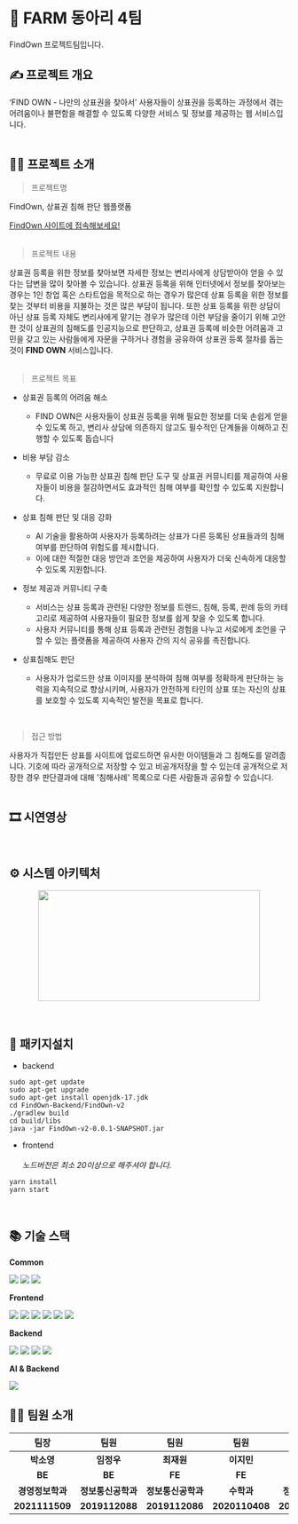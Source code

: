 # 🐾 FARM 동아리 4팀
FindOwn 프로젝트팀입니다.

## ✍️ 프로젝트 개요
 ‘FIND OWN - 나만의 상표권을 찾아서’ 사용자들이 상표권을 등록하는 과정에서 겪는 어려움이나 불편함을 해결할 수 있도록 다양한 서비스 및 정보를 제공하는 웹 서비스입니다. <br/> 
<br/>

## 🧑‍💻 프로젝트 소개
> 프로젝트명

FindOwn, 상표권 침해 판단 웹플랫폼 <p>
[FindOwn 사이트에 접속해보세요!](http://www.find-own.site/)
<br/> <br/>

> 프로젝트 내용

상표권 등록을 위한 정보를 찾아보면 자세한 정보는 변리사에게 상담받아야 얻을 수 있다는 답변을 많이 찾아볼 수 있습니다. 상표권 등록을 위해 인터넷에서 정보를 찾아보는 경우는 1인 창업 혹은 스타트업을 목적으로 하는 경우가 많은데 상표 등록을 위한 정보를 찾는 것부터 비용을 지불하는 것은 많은
부담이 됩니다. 또한 상표 등록을 위한 상담이 아닌 상표 등록 자체도 변리사에게 맡기는 경우가 많은데 이런 부담을 줄이기 위해 고안한 것이 상표권의 침해도를 인공지능으로 판단하고, 상표권 등록에 비슷한 어려움과 고민을 갖고 있는 사람들에게 자문을 구하거나 경험을 공유하여 상표권 등록 절차를 돕는 것이 <b>FIND OWN</b> 서비스입니다.
<br/><br/>

> 프로젝트 목표

- 상표권 등록의 어려움 해소

   - FIND OWN은 사용자들이 상표권 등록을 위해 필요한 정보를 더욱 손쉽게 얻을 수 있도록 하고, 변리사 상담에 의존하지 않고도 필수적인 단계들을 이해하고 진행할 수 있도록 돕습니다
- 비용 부담 감소

   - 무료로 이용 가능한 상표권 침해 판단 도구 및 상표권 커뮤니티를 제공하여 사용자들이 비용을 절감하면서도 효과적인 침해 여부를 확인할 수 있도록 지원합니다. 
- 상표 침해 판단 및 대응 강화

    - AI 기술을 활용하여 사용자가 등록하려는 상표가 다른 등록된 상표들과의 침해 여부를 판단하여 위험도를 제시합니다.
   - 이에 대한 적절한 대응 방안과 조언을 제공하여 사용자가 더욱 신속하게 대응할 수 있도록 지원합니다.
- 정보 제공과 커뮤니티 구축

   - 서비스는 상표 등록과 관련된 다양한 정보를 트렌드, 침해, 등록, 판례 등의 카테고리로 제공하여 사용자들이 필요한 정보를 쉽게 찾을 수 있도록 합니다.
   - 사용자 커뮤니티를 통해 상표 등록과 관련된 경험을 나누고 서로에게 조언을 구할 수 있는 플랫폼을 제공하여 사용자 간의 지식 공유를 촉진합니다.
- 상표침해도 판단

   -  사용자가 업로드한 상표 이미지를 분석하여 침해 여부를 정확하게 판단하는 능력을 지속적으로 향상시키며, 사용자가 안전하게 타인의 상표 또는 자신의 상표를 보호할 수 있도록 지속적인 발전을 목표로 합니다.

<br/>

> 접근 방법

사용자가 직접만든 상표를 사이트에 업로드하면 유사한 아이템들과 그 침해도를 알려줍니다. 기호에 따라 공개적으로 저장할 수 있고 비공개저장을 할 수 있는데 공개적으로 저장한 경우 판단결과에 대해 '침해사례' 목록으로 다른 사람들과 공유할 수 있습니다. 
<br/><br/>

## 🎞️ 시연영상

<br/>

## ⚙️ 시스템 아키텍처

<p align="center">
<img src="https://github.com/FarmSystem/FindOwn-Frontend/assets/96400257/b4d52c4c-7341-4988-85b6-ab509b4201ab.png" width="400" height="200" />
</p>

<br/>

## 🧨 패키지설치
- backend
```
sudo apt-get update
sudo apt-get upgrade
sudo apt-get install openjdk-17.jdk
cd FindOwn-Backend/FindOwn-v2
./gradlew build
cd build/libs
java -jar FindOwn-v2-0.0.1-SNAPSHOT.jar
```
- frontend
<br/> <br/>
_노드버전은 최소 20이상으로 해주셔야 합니다._
```
yarn install
yarn start
```
<br/>

## 📚 기술 스택
<b>Common</b>

<img src="https://img.shields.io/badge/visualstudiocode-007ACC?style=flat-square&logo=visualstudiocode&logoColor=white"> <img src="https://img.shields.io/badge/ESLint-4B3263?style=flat-square&logo=ESLint&logoColor=white"> <img src="https://img.shields.io/badge/prettier-F7B93E?style=flat-square&logo=prettier&logoColor=white"> 

<b>Frontend</b>

<img src="https://img.shields.io/badge/react-444444?style=flat-square&logo=react&logoColor=white"> <img src="https://img.shields.io/badge/TypeScript-3178C6?style=flat-square&logo=TypeScript&logoColor=white"> <img src="https://img.shields.io/badge/recoil-f26b00?style=flat-square&logo=recoil&logoColor=white"> <img src="https://img.shields.io/badge/styledcomponents-DB7093?style=flat-square&logo=styledcomponents&logoColor=white"> <img src="https://img.shields.io/badge/mui-007FFF?style=flat-square&logo=mui&logoColor=white"> <img src="https://img.shields.io/badge/reactquery-FF4154?style=flat-square&logo=reactquery&logoColor=white">
 

<b>Backend</b>

<img src="https://img.shields.io/badge/Spring-6DB33F?style=flat-square&logo=Spring&logoColor=white"> <img src="https://img.shields.io/badge/springboot-6DB33F?style=flat-square&logo=springboot&logoColor=white"> <img src="https://img.shields.io/badge/Amazon AWS-232F3E?style=flat-square&logo=Amazon AWS&logoColor=white"> <img src="https://img.shields.io/badge/redis-DC382D?style=flat-square&logo=redis&logoColor=white">

<b>AI & Backend</b>

<img src="https://img.shields.io/badge/django-092E20?style=flat-square&logo=django&logoColor=white">

<br/>

## 🧑‍💻 팀원 소개

|       팀장       | 팀원 |       팀원       | 팀원 |       팀원       |       팀원       
|:--------------:|:--:|:--------------:|:--:|:--------------:|:--:|
|    **박소영**     |**임정우**|    **최재원**     |**이지민**|    **오현석**    |**정영준**| 
|     **BE**     |**BE**|   **FE**    |**FE**|   **AI**    |**Security**|
|   **경영정보학과**   |**정보통신공학과**|   **정보통신공학과**   |**수학과**|   **정보통신공학**   |**컴퓨터공학과**|
|   **2021111509**   |**2019112088**|   **2019112086**   |**2020110408**|   **2022112053**   |**2023112435**|g
